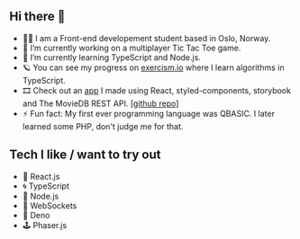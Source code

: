 ## Hi there 👋

- 👨‍🎓 I am a Front-end developement student based in Oslo, Norway.
- 🔭 I’m currently working on a multiplayer Tic Tac Toe game.
- 🌱 I’m currently learning TypeScript and Node.js.
- 🪐 You can see my progress on [exercism.io](https://exercism.io/profiles/bartektelec) where I learn algorithms in TypeScript.
- 🎞 Check out an [app](https://bartektelec.github.io/react-netflix-clone/) I made using React, styled-components, storybook and The MovieDB REST API. [[github repo]](https://github.com/bartektelec/react-netflix-clone)
- ⚡ Fun fact: My first ever programming language was QBASIC. I later learned some PHP, don't judge me for that.

## Tech I like / want to try out
- 🌌 React.js
- 🌀 TypeScript
- 🔋 Node.js
- 🔌 WebSockets
- 🦕 Deno
- 🕹 Phaser.js

<!--
**bartektelec/bartektelec** is a ✨ _special_ ✨ repository because its `README.md` (this file) appears on your GitHub profile.

Here are some ideas to get you started:

- 🌱 I’m currently learning ...
- 👯 I’m looking to collaborate on ...
- 🤔 I’m looking for help with ...
- 💬 Ask me about ...
- 📫 How to reach me: ...
- 😄 Pronouns: ...
- ⚡ Fun fact: ...
-->
